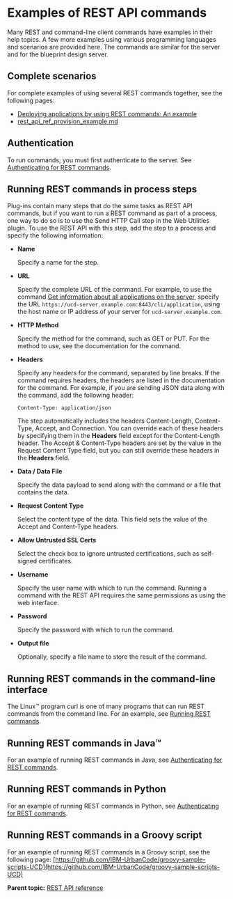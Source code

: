 # Examples of REST API commands

Many REST and command-line client commands have examples in their help topics. A few more examples using various programming languages and scenarios are provided here. The commands are similar for the server and for the blueprint design server.

## Complete scenarios

For complete examples of using several REST commands together, see the following pages:

-   [Deploying applications by using REST commands: An example](rest_api_ref_example.md)
-   [rest\_api\_ref\_provision\_example.md](rest_api_ref_provision_example.md)

## Authentication

To run commands, you must first authenticate to the server. See [Authenticating for REST commands](rest_api_ref_authenticating.md).

## Running REST commands in process steps

Plug-ins contain many steps that do the same tasks as REST API commands, but if you want to run a REST command as part of a process, one way to do so is to use the Send HTTP Call step in the Web Utilities plugin. To use the REST API with this step, add the step to a process and specify the following information:

-   **Name**

    Specify a name for the step.

-   **URL**

    Specify the complete URL of the command. For example, to use the command [Get information about all applications on the server](../../com.udeploy.api.doc/topics/rest_cli_application_get.md), specify the URL `https://ucd-server.example.com:8443/cli/application`, using the host name or IP address of your server for `ucd-server.example.com`.

-   **HTTP Method**

    Specify the method for the command, such as GET or PUT. For the method to use, see the documentation for the command.

-   **Headers**

    Specify any headers for the command, separated by line breaks. If the command requires headers, the headers are listed in the documentation for the command. For example, if you are sending JSON data along with the command, add the following header:

    ```
    Content-Type: application/json
    ```

    The step automatically includes the headers Content-Length, Content-Type, Accept, and Connection. You can override each of these headers by specifying them in the **Headers** field except for the Content-Length header. The Accept & Content-Type headers are set by the value in the Request Content Type field, but you can still override these headers in the **Headers** field.

-   **Data / Data File**

    Specify the data payload to send along with the command or a file that contains the data.

-   **Request Content Type**

    Select the content type of the data. This field sets the value of the Accept and Content-Type headers.

-   **Allow Untrusted SSL Certs**

    Select the check box to ignore untrusted certifications, such as self-signed certificates.

-   **Username**

    Specify the user name with which to run the command. Running a command with the REST API requires the same permissions as using the web interface.

-   **Password**

    Specify the password with which to run the command.

-   **Output file**

    Optionally, specify a file name to store the result of the command.


## Running REST commands in the command-line interface

The Linux™ program curl is one of many programs that can run REST commands from the command line. For an example, see [Running REST commands](rest_api_ref_using.md).

## Running REST commands in Java™

For an example of running REST commands in Java, see [Authenticating for REST commands](rest_api_ref_authenticating.md).

## Running REST commands in Python

For an example of running REST commands in Python, see [Authenticating for REST commands](rest_api_ref_authenticating.md).

## Running REST commands in a Groovy script

For an example of running REST commands in a Groovy script, see the following page: [https://github.com/IBM-UrbanCode/groovy-sample-scripts-UCD](https://github.com/IBM-UrbanCode/groovy-sample-scripts-UCD)

**Parent topic:** [REST API reference](../../com.udeploy.reference.doc/topics/rest_api_ref_overview.md)

